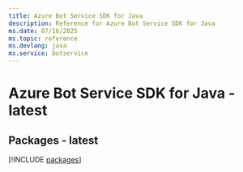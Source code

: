 ```yaml
---
title: Azure Bot Service SDK for Java
description: Reference for Azure Bot Service SDK for Java
ms.date: 07/16/2025
ms.topic: reference
ms.devlang: java
ms.service: botservice
---
```

# Azure Bot Service SDK for Java - latest
## Packages - latest
[!INCLUDE [packages](bot-service-index.md)]